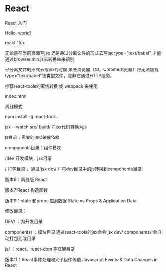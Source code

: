 # React
React 入门

Hello, world!

react 15.x

无论是在当前页面写jsx 还是通过分离文件的形式去写jsx
type="text/babel" 才能通过browser.min.js去转换es来识别

已分离文件的形式去写jsx的时候
某些浏览器（如，Chrome浏览器）将无法加载 type="text/babel"该类型文件，除非它通过HTTP服务。


推荐react-tools的离线转换 或 webpack 来使用



index.html

离线模式

npm install -g react-tools

jsx --watch src/ build/  将jsx代码转换为js


js目录：需要的js框架或依赖

components目录：组件模块

  /dev 开发模块，jsx目录

  / 打包目录 ，通过'jsx dev/ /' 将dev目录中的js转换到components目录

版本6：离线版 React

版本7:React 构造函数

版本9：state 和props 应用数据 State vs Props & Application Data

修改目录：

DEV/ ：为开发目录

components/ ：模块目录 通过react-tools的jsx命令'jsx dev/ components/'会自动打包到改目录

js/ ：react、react-dom 等框架目录

版本11：React事件处理和父子组件传值 Javascript Events & Data Changes in React
